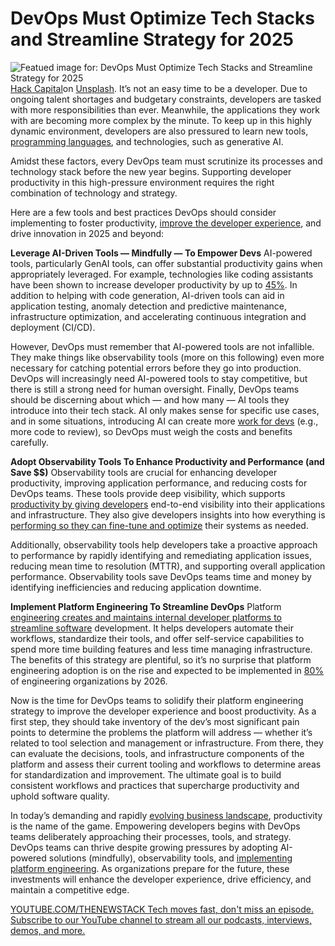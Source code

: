# DevOps Must Optimize Tech Stacks and Streamline Strategy for 2025
![Featued image for: DevOps Must Optimize Tech Stacks and Streamline Strategy for 2025](https://cdn.thenewstack.io/media/2024/12/f75008d4-hack-capital-uv5_bsypfum-unsplash-1024x683.jpg)
[Hack Capital](https://unsplash.com/@hackcapital?utm_content=creditCopyText&utm_medium=referral&utm_source=unsplash)on
[Unsplash](https://unsplash.com/photos/black-flat-screen-computer-monitors-uv5_bsypFUM?utm_content=creditCopyText&utm_medium=referral&utm_source=unsplash).
It’s not an easy time to be a developer. Due to ongoing talent shortages and budgetary constraints, developers are tasked with more responsibilities than ever. Meanwhile, the applications they work with are becoming more complex by the minute. To keep up in this highly dynamic environment, developers are also pressured to learn new tools, [programming languages](https://thenewstack.io/programming-languages/), and technologies, such as generative AI.

Amidst these factors, every DevOps team must scrutinize its processes and technology stack before the new year begins. Supporting developer productivity in this high-pressure environment requires the right combination of technology and strategy.

Here are a few tools and best practices DevOps should consider implementing to foster productivity, [improve the developer experience](https://thenewstack.io/improving-developer-experience-drives-profitability/), and drive innovation in 2025 and beyond:

**Leverage AI-Driven Tools — Mindfully — To Empower Devs**
AI-powered tools, particularly GenAI tools, can offer substantial productivity gains when appropriately leveraged. For example, technologies like coding assistants have been shown to increase developer productivity by up to [45%](https://fortegrp.com/insights/ai-coding-assistants). In addition to helping with code generation, AI-driven tools can aid in application testing, anomaly detection and predictive maintenance, infrastructure optimization, and accelerating continuous integration and deployment (CI/CD).

However, DevOps must remember that AI-powered tools are not infallible. They make things like observability tools (more on this following) even more necessary for catching potential errors before they go into production. DevOps will increasingly need AI-powered tools to stay competitive, but there is still a strong need for human oversight. Finally, DevOps teams should be discerning about which — and how many — AI tools they introduce into their tech stack. AI only makes sense for specific use cases, and in some situations, introducing AI can create more [work for devs](https://thenewstack.io/gitlab-uses-ai-agents-to-automate-non-coding-dev-work/) (e.g., more code to review), so DevOps must weigh the costs and benefits carefully.

**Adopt Observability Tools To Enhance Productivity and Performance (and Save $$)**
Observability tools are crucial for enhancing developer productivity, improving application performance, and reducing costs for DevOps teams. These tools provide deep visibility, which supports [productivity by giving developers](https://thenewstack.io/atlassians-new-ai-product-gives-developers-access-to-agents/) end-to-end visibility into their applications and infrastructure. They also give developers insights into how everything is [performing so they can fine-tune and optimize](https://thenewstack.io/13-practical-updates-to-optimize-website-performance/) their systems as needed.

Additionally, observability tools help developers take a proactive approach to performance by rapidly identifying and remediating application issues, reducing mean time to resolution (MTTR), and supporting overall application performance. Observability tools save DevOps teams time and money by identifying inefficiencies and reducing application downtime.

**Implement Platform Engineering To Streamline DevOps**
Platform [engineering creates and maintains internal developer platforms to streamline software](https://thenewstack.io/platform-engineering-reshapes-software-dev-at-bechtle/) development. It helps developers automate their workflows, standardize their tools, and offer self-service capabilities to spend more time building features and less time managing infrastructure. The benefits of this strategy are plentiful, so it’s no surprise that platform engineering adoption is on the rise and expected to be implemented in [80%](https://learn.microsoft.com/en-us/platform-engineering/what-is-platform-engineering) of engineering organizations by 2026.

Now is the time for DevOps teams to solidify their platform engineering strategy to improve the developer experience and boost productivity. As a first step, they should take inventory of the dev’s most significant pain points to determine the problems the platform will address — whether it’s related to tool selection and management or infrastructure. From there, they can evaluate the decisions, tools, and infrastructure components of the platform and assess their current tooling and workflows to determine areas for standardization and improvement. The ultimate goal is to build consistent workflows and practices that supercharge productivity and uphold software quality.

In today’s demanding and rapidly [evolving business landscape](https://thenewstack.io/kubernetes-security-report-evolving-landscape-of-devsecops/), productivity is the name of the game. Empowering developers begins with DevOps teams deliberately approaching their processes, tools, and strategy. DevOps teams can thrive despite growing pressures by adopting AI-powered solutions (mindfully), observability tools, and [implementing platform engineering](https://thenewstack.io/how-to-implement-innersource-with-an-internal-developer-portal/). As organizations prepare for the future, these investments will enhance the developer experience, drive efficiency, and maintain a competitive edge.

[
YOUTUBE.COM/THENEWSTACK
Tech moves fast, don't miss an episode. Subscribe to our YouTube
channel to stream all our podcasts, interviews, demos, and more.
](https://youtube.com/thenewstack?sub_confirmation=1)